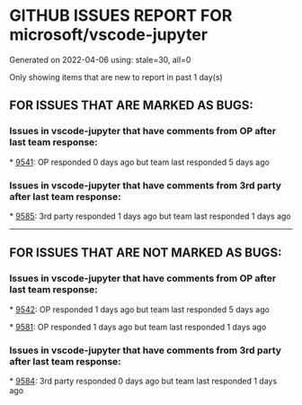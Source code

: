 
# GITHUB ISSUES REPORT FOR microsoft/vscode-jupyter


Generated on 2022-04-06 using: stale=30, all=0


Only showing items that are new to report in past 1 day(s)


## FOR ISSUES THAT ARE MARKED AS BUGS:


### Issues in vscode-jupyter that have comments from OP after last team response:


\* [9541](https://github.com/microsoft/vscode-jupyter/issues/9541 "Can't get to kernels."): OP responded 0 days ago but team last responded 5 days ago

### Issues in vscode-jupyter that have comments from 3rd party after last team response:


\* [9585](https://github.com/microsoft/vscode-jupyter/issues/9585 "Port kernel extension API to web"): 3rd party responded 1 days ago but team last responded 1 days ago

---

## FOR ISSUES THAT ARE NOT MARKED AS BUGS:


### Issues in vscode-jupyter that have comments from OP after last team response:


\* [9542](https://github.com/microsoft/vscode-jupyter/issues/9542 "Editor becomes unresponsive and slow after few minutes"): OP responded 1 days ago but team last responded 5 days ago

\* [9581](https://github.com/microsoft/vscode-jupyter/issues/9581 "Install missing dependencies when starting a kernel without ipykernel"): OP responded 1 days ago but team last responded 1 days ago

### Issues in vscode-jupyter that have comments from 3rd party after last team response:


\* [9584](https://github.com/microsoft/vscode-jupyter/issues/9584 "e2e test scenario for extension"): 3rd party responded 0 days ago but team last responded 1 days ago
